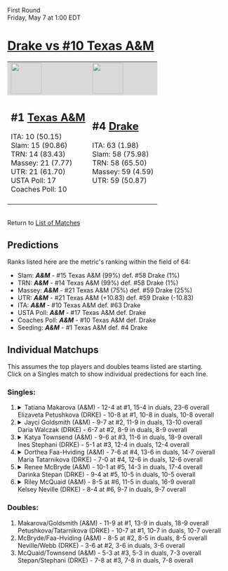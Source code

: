 First Round  
Friday, May 7 at 1:00 EDT
# [Drake vs #10 Texas A&M](https://www.ncaa.com/game/5833674) 

<table>  
<tr style="background-color: #d9d9d9 !important"><td><a href="#"><img src="https://www.ncaa.com/sites/default/files/images/logos/schools/t/texas-am.70.png" width="70" height="70" /></a></td><td><a href="#"><img src="https://www.ncaa.com/sites/default/files/images/logos/schools/d/drake.70.png" width="70" height="70" /></a></td></tr>
<tr><td>  

<h2>#1 <a href="#">Texas A&M</a></h2>  
ITA: 10 (50.15)<br>  
Slam: 15 (90.86)<br>  
TRN: 14 (83.43)<br>  
Massey: 21 (7.77)<br>  
UTR: 21 (61.70)<br>  
USTA Poll: 17<br>  
Coaches Poll: 10<br>  
<br>  

</td><td>  

<h2>#4 <a href="#">Drake</a></h2>  
ITA: 63 (1.98)<br>  
Slam: 58 (75.98)<br>  
TRN: 58 (65.50)<br>  
Massey: 59 (4.59)<br>  
UTR: 59 (50.87)<br>  
<br>  

</td></tr></table>  


<br>Return to [List of Matches](../index.md)  

## Predictions  

Ranks listed here are the metric's ranking within the field of 64:  
- Slam: ***A&M*** - #15 Texas A&M (99%) def. #58 Drake (1%)  
- TRN: ***A&M*** - #14 Texas A&M (99%) def. #58 Drake (1%)  
- Massey: ***A&M*** - #21 Texas A&M (75%) def. #59 Drake (25%)  
- UTR: ***A&M*** - #21 Texas A&M (+10.83) def. #59 Drake (-10.83)  
- ITA: ***A&M*** - #10 Texas A&M def. #63 Drake  
- USTA Poll: ***A&M*** - #17 Texas A&M def. Drake  
- Coaches Poll: ***A&M*** - #10 Texas A&M def. Drake  
- Seeding: ***A&M*** - #1 Texas A&M def. #4 Drake  

## Individual Matchups  
This assumes the top players and doubles teams listed are starting.  
Click on a Singles match to show individual predections for each line.  
### Singles:  

<ol>
<li><details><summary markdown="span">
Tatiana Makarova (A&M) - 12-4 at #1, 15-4 in duals, 23-6 overall<br>Elizaveta Petushkova (DRKE) - 10-8 at #1, 10-8 in duals, 10-8 overall
</summary><h4>Predictions</h4><ul>
<li>Slam: <b><i>VT</i></b> - #30 Virginia Tech (56%) def. #35 Texas Tech (44%)</li>  
</ul></details></li>
<li><details><summary markdown="span">
Jayci Goldsmith (A&M) - 9-7 at #2, 11-9 in duals, 13-10 overall<br>Daria Walczak (DRKE) - 6-7 at #2, 8-9 in duals, 8-9 overall
</summary><h4>Predictions</h4><ul>
<li>Slam: <b><i>VT</i></b> - #30 Virginia Tech (56%) def. #35 Texas Tech (44%)</li>  
</ul></details></li>
<li><details><summary markdown="span">
Katya Townsend (A&M) - 9-6 at #3, 11-6 in duals, 18-9 overall<br>Ines Stephani (DRKE) - 5-1 at #3, 12-4 in duals, 12-4 overall
</summary><h4>Predictions</h4><ul>
<li>Slam: <b><i>VT</i></b> - #30 Virginia Tech (56%) def. #35 Texas Tech (44%)</li>  
</ul></details></li>
<li><details><summary markdown="span">
Dorthea Faa-Hviding (A&M) - 7-6 at #4, 13-6 in duals, 14-7 overall<br>Maria Tatarnikova (DRKE) - 7-0 at #4, 12-6 in duals, 12-6 overall
</summary><h4>Predictions</h4><ul>
<li>Slam: <b><i>VT</i></b> - #30 Virginia Tech (56%) def. #35 Texas Tech (44%)</li>  
</ul></details></li>
<li><details><summary markdown="span">
Renee McBryde (A&M) - 10-1 at #5, 14-3 in duals, 17-4 overall<br>Darinka Stepan (DRKE) - 9-4 at #5, 10-5 in duals, 10-5 overall
</summary><h4>Predictions</h4><ul>
<li>Slam: <b><i>VT</i></b> - #30 Virginia Tech (56%) def. #35 Texas Tech (44%)</li>  
</ul></details></li>
<li><details><summary markdown="span">
Riley McQuaid (A&M) - 8-5 at #6, 11-5 in duals, 16-9 overall<br>Kelsey Neville (DRKE) - 8-4 at #6, 9-7 in duals, 9-7 overall
</summary><h4>Predictions</h4><ul>
<li>Slam: <b><i>VT</i></b> - #30 Virginia Tech (56%) def. #35 Texas Tech (44%)</li>  
</ul></details></li>
</ol>

### Doubles:  
1. Makarova/Goldsmith (A&M) - 11-9 at #1, 13-9 in duals, 18-9 overall  
   Petushkova/Tatarnikova (DRKE) - 10-7 at #1, 10-7 in duals, 10-7 overall
2. McBryde/Faa-Hviding (A&M) - 8-5 at #2, 8-5 in duals, 8-5 overall  
   Neville/Webb (DRKE) - 3-6 at #2, 3-6 in duals, 3-6 overall
3. McQuaid/Townsend (A&M) - 5-3 at #3, 5-3 in duals, 7-3 overall  
   Stepan/Stephani (DRKE) - 7-8 at #3, 7-8 in duals, 7-8 overall